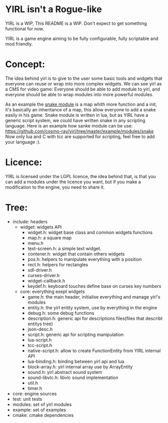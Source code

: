# YIRL isn't a Rogue-like

YIRL is a WIP,
This README is a WIP.
Don't expect to get something functional for now.

YIRL is a game engine aiming to be fully configurable, fully scriptable and mod friendly.

# Concept:
The idea behind yirl is to give to the user some basic tools and widgets that everyone can reuse or wrap into more complex widgets.
We can see yirl as a CMS for video game:
Everyone should be able to add module to yirl, and everyone should be able to wrap modules into more powerful modules.

As an example the [snake module](https://github.com/cosmo-ray/yirl/tree/master/modules/snake) is a map whith more function and a init, it's basically an inheritance of a map, this allow everyone to add a snake easily in his game.
Snake module is written in lua, but as YIRL have a generic script system, we could have written snake in any scripting language.
Here is an example how sanke module can be use: https://github.com/cosmo-ray/yirl/tree/master/example/modules/snake
Now only lua and C with tcc are supported for scripting, feel free to add your language :).


# Licence:
YIRL is licensed under the LGPL licence, the idea behind that, is that you can add a modules under the licence you want, but if you make a modification to the engine, you need to share it.

# Tree:

* include: headers
  * widget: widgets API
    * widget.h: widget base class and common widgets functions
    * map.h: a square map
    * menu.h
    * text-screen.h: a simple text widget.
    * contener.h: widget that contain others widgets
    * pos.h: helpers to manipulate everything with a position
    * rect.h: helpers for rectangles
    * sdl-driver.h
    * curses-driver.h
    * widget-callback.h
    * keydef.h: keyboard touches define base on curses key numbers
  * core: everything exept widgets
    * game.h: the main header, initialise everything and manage yirl's modules
    * entity.h: the yirl entity system, use by everything in the engine
    * debug.h: some debug functions
    * description.h: generic api for descriptions files(files that describt entitys tree)
    * json-desc.h
    * script.h: generic api for scripting manipulation
    * lua-script.h
    * tcc-script.h
    * native-script.h: allow to create FunctionEntity from YIRL internal API
    * lua-binding.h: binding between yirl api and lua
    * block-array.h: yirl internal array use by ArrayEntity
    * sound.h: yirl abstract sound system
    * sound-libvlc.h: libvlc sound implementation
    * util.h
    * timer.h
* core: engine sources
* test: unit tests
* modules: set of yirl modules
* example: set of examples
* cmake: cmake dependencies
